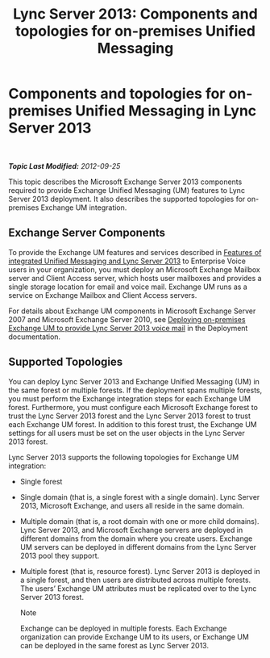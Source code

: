 ﻿---
title: 'Lync Server 2013: Components and topologies for on-premises Unified Messaging'
TOCTitle: Components and topologies for on-premises Unified Messaging
ms:assetid: 22fc87cf-a7e5-4c8c-bb9b-101e5380cdcf
ms:mtpsurl: https://technet.microsoft.com/en-us/library/Gg425711(v=OCS.15)
ms:contentKeyID: 48183619
ms.date: 07/23/2014
mtps_version: v=OCS.15
---

<div data-xmlns="http://www.w3.org/1999/xhtml">

<div class="topic" data-xmlns="http://www.w3.org/1999/xhtml" data-msxsl="urn:schemas-microsoft-com:xslt" data-cs="http://msdn.microsoft.com/en-us/">

<div data-asp="http://msdn2.microsoft.com/asp">

# Components and topologies for on-premises Unified Messaging in Lync Server 2013

</div>

<div id="mainSection">

<div id="mainBody">

<span> </span>

_**Topic Last Modified:** 2012-09-25_

This topic describes the Microsoft Exchange Server 2013 components required to provide Exchange Unified Messaging (UM) features to Lync Server 2013 deployment. It also describes the supported topologies for on-premises Exchange UM integration.

<div>

## Exchange Server Components

To provide the Exchange UM features and services described in [Features of integrated Unified Messaging and Lync Server 2013](lync-server-2013-features-of-integrated-unified-messaging.md) to Enterprise Voice users in your organization, you must deploy an Microsoft Exchange Mailbox server and Client Access server, which hosts user mailboxes and provides a single storage location for email and voice mail. Exchange UM runs as a service on Exchange Mailbox and Client Access servers.

For details about Exchange UM components in Microsoft Exchange Server 2007 and Microsoft Exchange Server 2010, see [Deploying on-premises Exchange UM to provide Lync Server 2013 voice mail](lync-server-2013-deploying-on-premises-exchange-um-to-provide-lync-server-2013-voice-mail.md) in the Deployment documentation.

</div>

<div>

## Supported Topologies

You can deploy Lync Server 2013 and Exchange Unified Messaging (UM) in the same forest or multiple forests. If the deployment spans multiple forests, you must perform the Exchange integration steps for each Exchange UM forest. Furthermore, you must configure each Microsoft Exchange forest to trust the Lync Server 2013 forest and the Lync Server 2013 forest to trust each Exchange UM forest. In addition to this forest trust, the Exchange UM settings for all users must be set on the user objects in the Lync Server 2013 forest.

Lync Server 2013 supports the following topologies for Exchange UM integration:

  - Single forest

  - Single domain (that is, a single forest with a single domain). Lync Server 2013, Microsoft Exchange, and users all reside in the same domain.

  - Multiple domain (that is, a root domain with one or more child domains). Lync Server 2013, and Microsoft Exchange servers are deployed in different domains from the domain where you create users. Exchange UM servers can be deployed in different domains from the Lync Server 2013 pool they support.

  - Multiple forest (that is, resource forest). Lync Server 2013 is deployed in a single forest, and then users are distributed across multiple forests. The users’ Exchange UM attributes must be replicated over to the Lync Server 2013 forest.
    
    <div>
    

    > [!NOTE]  
    > Exchange can be deployed in multiple forests. Each Exchange organization can provide Exchange UM to its users, or Exchange UM can be deployed in the same forest as Lync Server 2013.

    
    </div>

</div>

</div>

<span> </span>

</div>

</div>

</div>

